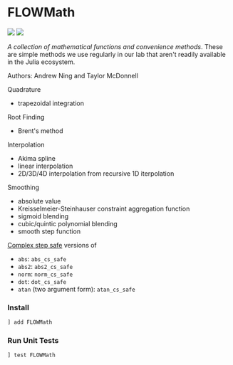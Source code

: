 # FLOWMath

[![](https://img.shields.io/badge/docs-stable-blue.svg)](http://flow.byu.edu/FLOWMath.jl/dev/)
![](https://github.com/byuflowlab/FLOWMath.jl/workflows/Run%20tests/badge.svg)

*A collection of mathematical functions and convenience methods*.  These are simple methods we use regularly in our lab that aren't readily available in the Julia ecosystem.  

Authors: Andrew Ning and Taylor McDonnell

Quadrature
- trapezoidal integration

Root Finding
- Brent's method

Interpolation
- Akima spline
- linear interpolation
- 2D/3D/4D interpolation from recursive 1D iterpolation

Smoothing
- absolute value
- Kreisselmeier-Steinhauser constraint aggregation function
- sigmoid blending
- cubic/quintic polynomial blending
- smooth step function

[Complex step safe](https://doi.org/10.1145/838250.838251) versions of
- `abs`: `abs_cs_safe`
- `abs2`: `abs2_cs_safe`
- `norm`: `norm_cs_safe`
- `dot`: `dot_cs_safe`
- `atan` (two argument form): `atan_cs_safe`

### Install

```julia
] add FLOWMath
```

### Run Unit Tests

```julia
] test FLOWMath
```
